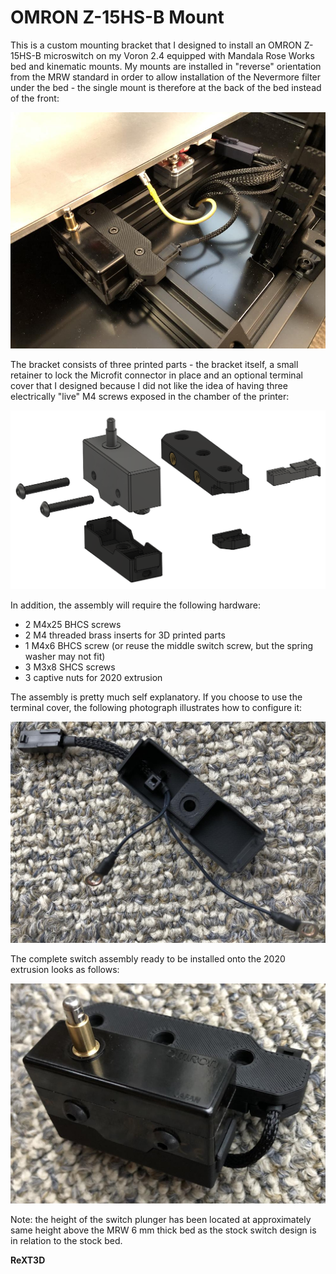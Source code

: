 # OMRON Z-15HS-B Mount
 This is a custom mounting bracket that I designed to install an OMRON Z-15HS-B microswitch on my Voron 2.4 equipped with Mandala Rose Works bed and kinematic mounts.  My mounts are installed in "reverse" orientation from the MRW standard in order to allow installation of the Nevermore filter under the bed - the single mount is therefore at the back of the bed instead of the front:

![installation](./images/installation.jpg)

The bracket consists of three printed parts - the bracket itself, a small retainer to lock the Microfit connector in place and an optional terminal cover that I designed because I did not like the idea of having three electrically "live" M4 screws exposed in the chamber of the printer:

![Custom Z Switch Bracket v17](./images/custom_Z_switch_bracket_v17.png)

In addition, the assembly will require the following hardware:

- 2 M4x25 BHCS screws
- 2 M4 threaded brass inserts for 3D printed parts
- 1 M4x6 BHCS screw (or reuse the middle switch screw, but the spring washer may not fit)
- 3 M3x8 SHCS screws
- 3 captive nuts for 2020 extrusion

The assembly is pretty much self explanatory.  If you choose to use the terminal cover, the following photograph illustrates how to configure it:

![cover](./images/cover.jpg)

The complete switch assembly ready to be installed onto the 2020 extrusion looks as follows:

![switch_bracket](./images/switch_bracket.jpg)

Note: the height of the switch plunger has been located at approximately same height above the MRW 6 mm thick bed as the stock switch design is in relation to the stock bed.

**ReXT3D**
